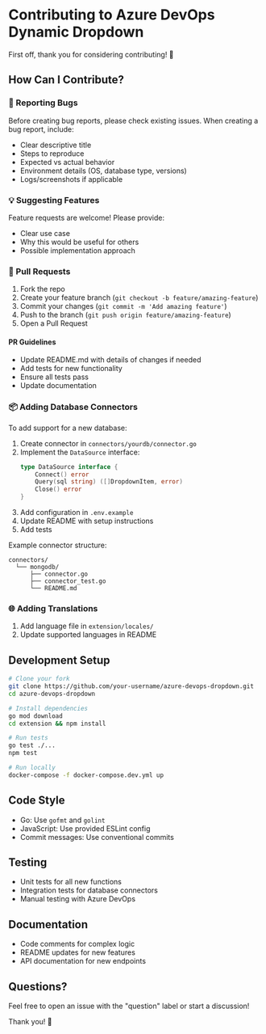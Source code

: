 # Contributing to Azure DevOps Dynamic Dropdown

First off, thank you for considering contributing! 🎉

## How Can I Contribute?

### 🐛 Reporting Bugs

Before creating bug reports, please check existing issues. When creating a bug report, include:

- Clear descriptive title
- Steps to reproduce
- Expected vs actual behavior
- Environment details (OS, database type, versions)
- Logs/screenshots if applicable

### 💡 Suggesting Features

Feature requests are welcome! Please provide:

- Clear use case
- Why this would be useful for others
- Possible implementation approach

### 🔧 Pull Requests

1. Fork the repo
2. Create your feature branch (`git checkout -b feature/amazing-feature`)
3. Commit your changes (`git commit -m 'Add amazing feature'`)
4. Push to the branch (`git push origin feature/amazing-feature`)
5. Open a Pull Request

#### PR Guidelines

- Update README.md with details of changes if needed
- Add tests for new functionality
- Ensure all tests pass
- Update documentation

### 📦 Adding Database Connectors

To add support for a new database:

1. Create connector in `connectors/yourdb/connector.go`
2. Implement the `DataSource` interface:
   ```go
   type DataSource interface {
       Connect() error
       Query(sql string) ([]DropdownItem, error)
       Close() error
   }
   ```
3. Add configuration in `.env.example`
4. Update README with setup instructions
5. Add tests

Example connector structure:
```
connectors/
  └── mongodb/
      ├── connector.go
      ├── connector_test.go
      └── README.md
```

### 🌐 Adding Translations

1. Add language file in `extension/locales/`
2. Update supported languages in README

## Development Setup

```bash
# Clone your fork
git clone https://github.com/your-username/azure-devops-dropdown.git
cd azure-devops-dropdown

# Install dependencies
go mod download
cd extension && npm install

# Run tests
go test ./...
npm test

# Run locally
docker-compose -f docker-compose.dev.yml up
```

## Code Style

- Go: Use `gofmt` and `golint`
- JavaScript: Use provided ESLint config
- Commit messages: Use conventional commits

## Testing

- Unit tests for all new functions
- Integration tests for database connectors
- Manual testing with Azure DevOps

## Documentation

- Code comments for complex logic
- README updates for new features
- API documentation for new endpoints

## Questions?

Feel free to open an issue with the "question" label or start a discussion!

Thank you! 🙏